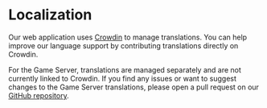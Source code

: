 # Localization

Our web application uses [Crowdin](https://crowdin.com/project/5stack) to manage translations. You can help improve our language support by contributing translations directly on Crowdin.

For the Game Server, translations are managed separately and are not currently linked to Crowdin. If you find any issues or want to suggest changes to the Game Server translations, please open a pull request on our [GitHub repository](https://github.com/5stackgg/game-server).